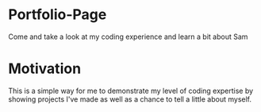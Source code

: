 # Portfolio-Page
Come and take a look at my coding experience and learn a bit about Sam

# Motivation
This is a simple way for me to demonstrate my level of coding expertise by showing projects I've made as well as a chance to tell a little about myself.
